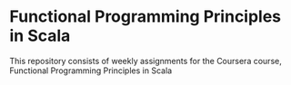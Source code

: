 # Functional Programming Principles in Scala

This repository consists of weekly assignments for the Coursera course, Functional Programming Principles in Scala
